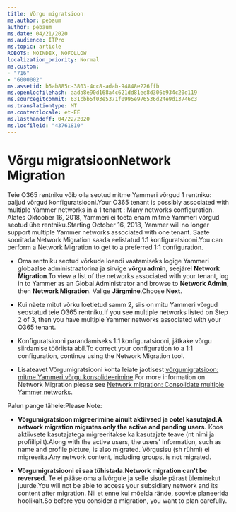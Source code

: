 ```yaml
---
title: Võrgu migratsioon
ms.author: pebaum
author: pebaum
ms.date: 04/21/2020
ms.audience: ITPro
ms.topic: article
ROBOTS: NOINDEX, NOFOLLOW
localization_priority: Normal
ms.custom:
- "716"
- "6000002"
ms.assetid: b5ab885c-3803-4cc8-adab-94848e226ffb
ms.openlocfilehash: aada8e90d168a4c621dd81ee8d306b934c20d119
ms.sourcegitcommit: 631cbb5f03e5371f0995e976536d24e9d13746c3
ms.translationtype: MT
ms.contentlocale: et-EE
ms.lasthandoff: 04/22/2020
ms.locfileid: "43761810"
---
```

# <a name="network-migration"></a><span data-ttu-id="2ded6-102">Võrgu migratsioon</span><span class="sxs-lookup"><span data-stu-id="2ded6-102">Network Migration</span></span>

<span data-ttu-id="2ded6-103">Teie O365 rentniku võib olla seotud mitme Yammeri võrgud 1 rentniku: paljud võrgud konfiguratsiooni.</span><span class="sxs-lookup"><span data-stu-id="2ded6-103">Your O365 tenant is possibly associated with multiple Yammer networks in a 1 tenant : Many networks configuration.</span></span> <span data-ttu-id="2ded6-104">Alates Oktoober 16, 2018, Yammeri ei toeta enam mitme Yammeri võrgud seotud ühe rentniku.</span><span class="sxs-lookup"><span data-stu-id="2ded6-104">Starting October 16, 2018, Yammer will no longer support multiple Yammer networks associated with one tenant.</span></span> <span data-ttu-id="2ded6-105">Saate sooritada Network Migration saada eelistatud 1:1 konfiguratsiooni.</span><span class="sxs-lookup"><span data-stu-id="2ded6-105">You can perform a Network Migration to get to a preferred 1:1 configuration.</span></span>
  
- <span data-ttu-id="2ded6-106">Oma rentniku seotud võrkude loendi vaatamiseks logige Yammeri globaalse administraatorina ja sirvige **võrgu admin**, seejärel **Network Migration**.</span><span class="sxs-lookup"><span data-stu-id="2ded6-106">To view a list of the networks associated with your tenant, log in to Yammer as an Global Administrator and browse to **Network Admin**, then **Network Migration**.</span></span> <span data-ttu-id="2ded6-107">Valige **Järgmine**.</span><span class="sxs-lookup"><span data-stu-id="2ded6-107">Choose **Next**.</span></span>

- <span data-ttu-id="2ded6-108">Kui näete mitut võrku loetletud samm 2, siis on mitu Yammeri võrgud seostatud teie O365 rentniku.</span><span class="sxs-lookup"><span data-stu-id="2ded6-108">If you see multiple networks listed on Step 2 of 3, then you have multiple Yammer networks associated with your O365 tenant.</span></span>

- <span data-ttu-id="2ded6-109">Konfiguratsiooni parandamiseks 1:1 konfiguratsiooni, jätkake võrgu siirdamise tööriista abil.</span><span class="sxs-lookup"><span data-stu-id="2ded6-109">To correct your configuration to a 1:1 configuration, continue using the Network Migration tool.</span></span>

- <span data-ttu-id="2ded6-110">Lisateavet Võrgumigratsiooni kohta leiate jaotisest [võrgumigratsioon: mitme Yammeri võrgu konsolideerimine](https://docs.microsoft.com/yammer/configure-your-yammer-network/consolidate-multiple-yammer-networks).</span><span class="sxs-lookup"><span data-stu-id="2ded6-110">For more information on Network Migration please see [Network migration: Consolidate multiple Yammer networks](https://docs.microsoft.com/yammer/configure-your-yammer-network/consolidate-multiple-yammer-networks).</span></span>

<span data-ttu-id="2ded6-111">Palun pange tähele:</span><span class="sxs-lookup"><span data-stu-id="2ded6-111">Please Note:</span></span>
  
- <span data-ttu-id="2ded6-112">**Võrgumigratsioon migreerimine ainult aktiivsed ja ootel kasutajad.**</span><span class="sxs-lookup"><span data-stu-id="2ded6-112">**A network migration migrates only the active and pending users.**</span></span> <span data-ttu-id="2ded6-113">Koos aktiivsete kasutajatega migreeritakse ka kasutajate teave (nt nimi ja profiilipilt).</span><span class="sxs-lookup"><span data-stu-id="2ded6-113">Along with the active users, the users' information, such as name and profile picture, is also migrated.</span></span> <span data-ttu-id="2ded6-114">Võrgusisu (sh rühmi) ei migreerita.</span><span class="sxs-lookup"><span data-stu-id="2ded6-114">Any network content, including groups, is not migrated.</span></span>

- <span data-ttu-id="2ded6-115">**Võrgumigratsiooni ei saa tühistada.**</span><span class="sxs-lookup"><span data-stu-id="2ded6-115">**Network migration can't be reversed.**</span></span> <span data-ttu-id="2ded6-116">Te ei pääse oma allvõrgule ja selle sisule pärast üleminekut juurde.</span><span class="sxs-lookup"><span data-stu-id="2ded6-116">You will not be able to access your subsidiary network and its content after migration.</span></span> <span data-ttu-id="2ded6-117">Nii et enne kui mõelda rände, soovite planeerida hoolikalt.</span><span class="sxs-lookup"><span data-stu-id="2ded6-117">So before you consider a migration, you want to plan carefully.</span></span>
